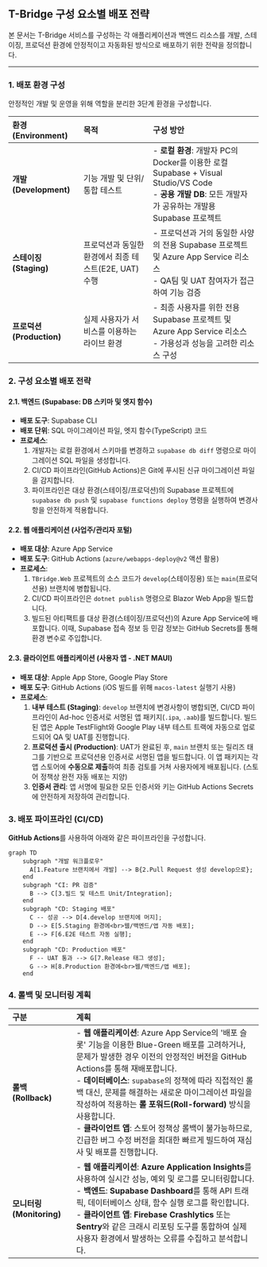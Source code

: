 ## T-Bridge 구성 요소별 배포 전략

본 문서는 T-Bridge 서비스를 구성하는 각 애플리케이션과 백엔드 리소스를 개발, 스테이징, 프로덕션 환경에 안정적이고 자동화된 방식으로 배포하기 위한 전략을 정의합니다.

---

### 1. 배포 환경 구성

안정적인 개발 및 운영을 위해 역할을 분리한 3단계 환경을 구성합니다.

| 환경 (Environment) | 목적 | 구성 방안 |
| :--- | :--- | :--- |
| **개발 (Development)** | 기능 개발 및 단위/통합 테스트 | -   **로컬 환경**: 개발자 PC의 Docker를 이용한 로컬 Supabase + Visual Studio/VS Code<br>-   **공용 개발 DB**: 모든 개발자가 공유하는 개발용 Supabase 프로젝트 |
| **스테이징 (Staging)** | 프로덕션과 동일한 환경에서 최종 테스트(E2E, UAT) 수행 | -   프로덕션과 거의 동일한 사양의 전용 Supabase 프로젝트 및 Azure App Service 리소스<br>-   QA팀 및 UAT 참여자가 접근하여 기능 검증 |
| **프로덕션 (Production)**| 실제 사용자가 서비스를 이용하는 라이브 환경 | -   최종 사용자를 위한 전용 Supabase 프로젝트 및 Azure App Service 리소스<br>-   가용성과 성능을 고려한 리소스 구성 |

### 2. 구성 요소별 배포 전략

#### 2.1. 백엔드 (Supabase: DB 스키마 및 엣지 함수)
-   **배포 도구**: Supabase CLI
-   **배포 단위**: SQL 마이그레이션 파일, 엣지 함수(TypeScript) 코드
-   **프로세스**:
    1.  개발자는 로컬 환경에서 스키마를 변경하고 `supabase db diff` 명령으로 마이그레이션 SQL 파일을 생성합니다.
    2.  CI/CD 파이프라인(GitHub Actions)은 Git에 푸시된 신규 마이그레이션 파일을 감지합니다.
    3.  파이프라인은 대상 환경(스테이징/프로덕션)의 Supabase 프로젝트에 `supabase db push` 및 `supabase functions deploy` 명령을 실행하여 변경사항을 안전하게 적용합니다.

#### 2.2. 웹 애플리케이션 (사업주/관리자 포털)
-   **배포 대상**: Azure App Service
-   **배포 도구**: GitHub Actions (`azure/webapps-deploy@v2` 액션 활용)
-   **프로세스**:
    1.  `TBridge.Web` 프로젝트의 소스 코드가 `develop`(스테이징용) 또는 `main`(프로덕션용) 브랜치에 병합됩니다.
    2.  CI/CD 파이프라인은 `dotnet publish` 명령으로 Blazor Web App을 빌드합니다.
    3.  빌드된 아티팩트를 대상 환경(스테이징/프로덕션)의 Azure App Service에 배포합니다. 이때, Supabase 접속 정보 등 민감 정보는 GitHub Secrets를 통해 환경 변수로 주입합니다.

#### 2.3. 클라이언트 애플리케이션 (사용자 앱 - .NET MAUI)
-   **배포 대상**: Apple App Store, Google Play Store
-   **배포 도구**: GitHub Actions (iOS 빌드를 위해 `macos-latest` 실행기 사용)
-   **프로세스**:
    1.  **내부 테스트 (Staging)**: `develop` 브랜치에 변경사항이 병합되면, CI/CD 파이프라인이 Ad-hoc 인증서로 서명된 앱 패키지(`.ipa`, `.aab`)를 빌드합니다. 빌드된 앱은 Apple TestFlight와 Google Play 내부 테스트 트랙에 자동으로 업로드되어 QA 및 UAT를 진행합니다.
    2.  **프로덕션 출시 (Production)**: UAT가 완료된 후, `main` 브랜치 또는 릴리즈 태그를 기반으로 프로덕션용 인증서로 서명된 앱을 빌드합니다. 이 앱 패키지는 각 앱 스토어에 **수동으로 제출**하여 최종 검토를 거쳐 사용자에게 배포됩니다. (스토어 정책상 완전 자동 배포는 지양)
    3.  **인증서 관리**: 앱 서명에 필요한 모든 인증서와 키는 GitHub Actions Secrets에 안전하게 저장하여 관리합니다.

### 3. 배포 파이프라인 (CI/CD)

**GitHub Actions**를 사용하여 아래와 같은 파이프라인을 구성합니다.
```mermaid
graph TD
    subgraph "개발 워크플로우"
      A[1.Feature 브랜치에서 개발] --> B{2.Pull Request 생성 develop으로};
    end
    subgraph "CI: PR 검증"
      B --> C[3.빌드 및 테스트 Unit/Integration];
    end
    subgraph "CD: Staging 배포"
      C -- 성공 --> D[4.develop 브랜치에 머지];
      D --> E[5.Staging 환경에<br>웹/백엔드/앱 자동 배포];
      E --> F[6.E2E 테스트 자동 실행];
    end
    subgraph "CD: Production 배포"
      F -- UAT 통과 --> G[7.Release 태그 생성];
      G --> H[8.Production 환경에<br>웹/백엔드/앱 배포];
    end
```

### 4. 롤백 및 모니터링 계획

| 구분                    | 계획                                                                                                                                                                                                                                                                                                                                 |
| :-------------------- | :--------------------------------------------------------------------------------------------------------------------------------------------------------------------------------------------------------------------------------------------------------------------------------------------------------------------------------- |
| **롤백 (Rollback)**     | - **웹 애플리케이션**: Azure App Service의 '배포 슬롯' 기능을 이용한 Blue-Green 배포를 고려하거나, 문제가 발생한 경우 이전의 안정적인 버전을 GitHub Actions를 통해 재배포합니다.<br>- **데이터베이스**: `supabase`의 정책에 따라 직접적인 롤백 대신, 문제를 해결하는 새로운 마이그레이션 파일을 작성하여 적용하는 **롤 포워드(Roll-forward)** 방식을 사용합니다.<br>- **클라이언트 앱**: 스토어 정책상 롤백이 불가능하므로, 긴급한 버그 수정 버전을 최대한 빠르게 빌드하여 재심사 및 배포를 진행합니다. |
| **모니터링 (Monitoring)** | - **웹 애플리케이션**: **Azure Application Insights**를 사용하여 실시간 성능, 예외 및 로그를 모니터링합니다.<br>- **백엔드**: **Supabase Dashboard**를 통해 API 트래픽, 데이터베이스 상태, 함수 실행 로그를 확인합니다.<br>- **클라이언트 앱**: **Firebase Crashlytics** 또는 **Sentry**와 같은 크래시 리포팅 도구를 통합하여 실제 사용자 환경에서 발생하는 오류를 수집하고 분석합니다.                                                        |
